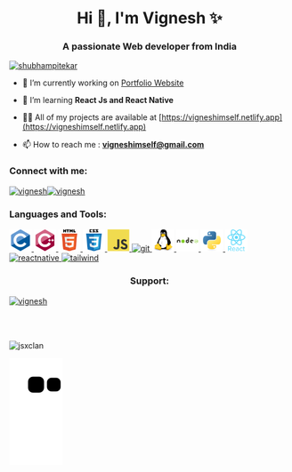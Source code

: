 <h1 align="center">Hi 👋, I'm Vignesh ✨</h1>
<h3 align="center">A passionate Web developer from India</h3>

<p align="left"> <a href="https://twitter.com/vigneshimself" target="blank"><img src="https://img.shields.io/twitter/follow/vigneshimself?logo=twitter&style=for-the-badge" alt="shubhampitekar" /></a> </p>

- 🔭 I’m currently working on [Portfolio Website](https://vigneshimself.netlify.app)

- 🌱 I’m learning **React Js and React Native**

- 👨‍💻 All of my projects are available at [https://vigneshimself.netlify.app](https://vigneshimself.netlify.app)

- 📫 How to reach me : **vigneshimself@gmail.com**


<h3 align="left">Connect with me:</h3>
<p align="left">

<a href="https://twitter.com/vigneshimself" target="blank"><img align="center" src="https://raw.githubusercontent.com/rahuldkjain/github-profile-readme-generator/master/src/images/icons/Social/twitter.svg" alt="vignesh" height="30" width="40" /></a><a href="https://www.instagram.com/vigneshimself" target="blank"><img align="center" src="https://raw.githubusercontent.com/rahuldkjain/github-profile-readme-generator/master/src/images/icons/Social/instagram.svg" alt="vignesh" height="30" width="40" /></a>
<h3 align="left">Languages and Tools:</h3>
 <a href="https://www.cprogramming.com/" target="_blank" rel="noreferrer"> <img src="https://raw.githubusercontent.com/devicons/devicon/master/icons/c/c-original.svg" alt="c" width="40" height="40"/> </a>
<a href="https://www.w3schools.com/cpp/" target="_blank" rel="noreferrer"> <img src="https://raw.githubusercontent.com/devicons/devicon/master/icons/cplusplus/cplusplus-original.svg" alt="cplusplus" width="40" height="40"/> </a>
<a href="https://www.w3.org/html/" target="_blank" rel="noreferrer"> <img src="https://raw.githubusercontent.com/devicons/devicon/master/icons/html5/html5-original-wordmark.svg" alt="html5" width="40" height="40"/> </a>
<a href="https://www.w3schools.com/css/" target="_blank" rel="noreferrer"> <img src="https://raw.githubusercontent.com/devicons/devicon/master/icons/css3/css3-original-wordmark.svg" alt="css3" width="40" height="40"/> </a>
<a href="https://developer.mozilla.org/en-US/docs/Web/JavaScript" target="_blank" rel="noreferrer"> <img src="https://raw.githubusercontent.com/devicons/devicon/master/icons/javascript/javascript-original.svg" alt="javascript" width="40" height="40"/> </a>
<a href="https://git-scm.com/" target="_blank" rel="noreferrer"> <img src="https://www.vectorlogo.zone/logos/git-scm/git-scm-icon.svg" alt="git" width="40" height="40"/> </a>
<a href="https://www.linux.org/" target="_blank" rel="noreferrer"> <img src="https://raw.githubusercontent.com/devicons/devicon/master/icons/linux/linux-original.svg" alt="linux" width="40" height="40"/>
<a href="https://nodejs.org" target="_blank" rel="noreferrer"> <img src="https://raw.githubusercontent.com/devicons/devicon/master/icons/nodejs/nodejs-original-wordmark.svg" alt="nodejs" width="40" height="40"/> </a>
<a href="https://www.python.org" target="_blank" rel="noreferrer"> <img src="https://raw.githubusercontent.com/devicons/devicon/master/icons/python/python-original.svg" alt="python" width="40" height="40"/> </a>
<a href="https://reactjs.org/" target="_blank" rel="noreferrer"> <img src="https://raw.githubusercontent.com/devicons/devicon/master/icons/react/react-original-wordmark.svg" alt="react" width="40" height="40"/>
</a>
<a href="https://reactnative.dev/" target="_blank" rel="noreferrer"> <img src="https://reactnative.dev/img/header_logo.svg" alt="reactnative" width="40" height="40"/> </a>
<a href="https://tailwindcss.com/" target="_blank" rel="noreferrer"> <img src="https://www.vectorlogo.zone/logos/tailwindcss/tailwindcss-icon.svg" alt="tailwind" width="40" height="40"/> </a>

<h3 align="center">Support:</h3>
<p><a href="https://www.buymeacoffee.com/vigneshimself"> <img align="center" src="https://cdn.buymeacoffee.com/buttons/v2/default-yellow.png" height="50" width="210" alt="vignesh" /></a></p><br><br>


<p><img align="center" src="https://github-readme-stats.vercel.app/api/top-langs?username=vigneshimself&show_icons=true&locale=en&layout=compact" alt="jsxclan" /></p>


![GitHub contribution grid snake animation](https://raw.githubusercontent.com/jsxclan/jsxclan/output/github-contribution-grid-snake.svg)
